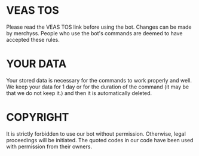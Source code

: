 # VEAS TOS
Please read the VEAS TOS link before using the bot. Changes can be made by merchyss. People who use the bot's commands are deemed to have accepted these rules.
# YOUR DATA
Your stored data is necessary for the commands to work properly and well. We keep your data for 1 day or for the duration of the command (it may be that we do not keep it.) and then it is automatically deleted.
# COPYRIGHT
It is strictly forbidden to use our bot without permission. Otherwise, legal proceedings will be initiated. The quoted codes in our code have been used with permission from their owners.
